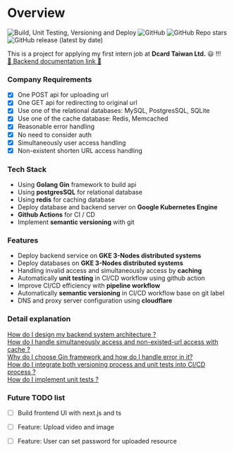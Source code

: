 # Overview
![Build, Unit Testing, Versioning and Deploy ](https://github.com/SwarzChen/shorturl-maker/actions/workflows/build.yaml/badge.svg)
![GitHub](https://img.shields.io/github/license/SwarzChen/shorturl-maker)
![GitHub Repo stars](https://img.shields.io/github/stars/SwarzChen/shorturl-maker)
![GitHub release (latest by date)](https://img.shields.io/github/v/release/SwarzChen/shorturl-maker)  

This is a project for applying my first intern job at **Dcard Taiwan Ltd.** 😃 !!!  
[🔗 Backend documentation link 🔗](https://documenter.getpostman.com/view/12176709/UVypycK7)

### Company Requirements

- [x] One POST api for uploading url 
- [x] One GET api for redirecting to original url
- [x] Use one of the relational databases: MySQL, PostgresSQL, SQLite
- [x] Use one of the cache database: Redis, Memcached
- [x] Reasonable error handling
- [x] No need to consider auth
- [x] Simultaneously user access handling
- [x] Non-existent shorten URL access handling

### Tech Stack
* Using **Golang Gin** framework to build api
* Using **postgresSQL** for relational database
* Using **redis** for caching database
* Deploy database and backend server on **Google Kubernetes Engine**
* **Github Actions** for CI / CD
* Implement **semantic versioning** with git

### Features
* Deploy backend service on **GKE 3-Nodes distributed systems**
* Deploy databases on **GKE 3-Nodes distributed systems**
* Handling invalid access and simultaneously access by **caching**
* Automatically **unit testing** in CI/CD workflow using github action
* Improve CI/CD efficiency with **pipeline workflow**
* Automatically **semantic versioning** in CI/CD workflow base on git label
* DNS and proxy server configuration using **cloudflare**

### Detail explanation
[How do I design my backend system architecture ?](https://medium.com/@aaaa102234/crazy-go-day-k8s-system-design-for-go-gin-redis-postgresql-957c74b4b25)  
[How do I handle simultaneously access and non-existed-url access with cache ?](https://medium.com/@aaaa102234/crazy-go-day-access-caching-go-gin-redis-58d0446e9a3a)  
[Why do I choose Gin framework and how do I handle error in it?](https://medium.com/@aaaa102234/crazy-go-day-why-using-gin-for-golang-backend-9ca48ec5d855)  
[How do I integrate both versioning process and unit tests into CI/CD process ?](https://medium.com/@aaaa102234/crazy-go-day-integrate-semantic-versioning-and-unit-tests-into-ci-cd-workflow-827d07495ca)  
[How do I implement unit tests ?](https://medium.com/@aaaa102234/crazy-go-day-simple-golang-unit-test-implementation-73518086496e)

### Future TODO list
- [ ] Build frontend UI with next.js and ts
- [ ] Feature: Upload video and image
- [ ] Feature: User can set password for uploaded resource



